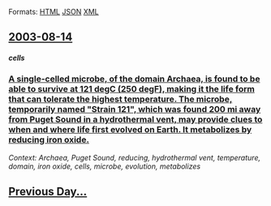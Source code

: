 
Formats: [HTML](2003/08/14/index.html)  [JSON](2003/08/14/index.json)  [XML](2003/08/14/index.xml)  

## [2003-08-14](/news/2003/08/14/index.md)

##### cells
### [ A single-celled microbe, of the domain Archaea, is found to be able to survive at 121&nbsp;degC (250&nbsp;degF), making it the life form that can tolerate the highest temperature. The microbe, temporarily named "Strain 121", which was found 200 mi away from Puget Sound in a hydrothermal vent, may provide clues to when and where life first evolved on Earth. It metabolizes by reducing iron oxide. ](/news/2003/08/14/a-single-celled-microbe-of-the-domain-archaea-is-found-to-be-able-to-survive-at-121-nbsp-adegc-250-nbsp-adegf-making-it-the-life-form-that.md)
_Context: Archaea, Puget Sound, reducing, hydrothermal vent, temperature, domain, iron oxide, cells, microbe, evolution, metabolizes_

## [Previous Day...](/news/2003/08/13/index.md)

